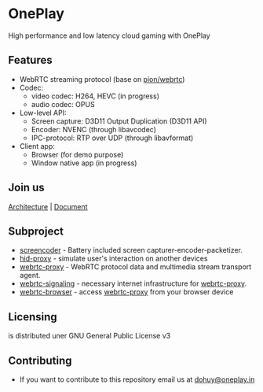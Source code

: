 OnePlay
===================================
High performance and low latency cloud gaming with OnePlay



Features
--------------
- WebRTC streaming protocol (base on [pion/webrtc](https://github.com/pion/webrtc))
- Codec:
    - video codec: H264, HEVC (in progress)
    - audio codec: OPUS 
- Low-level API:  
    - Screen capture: D3D11 Output Duplication (D3D11 API)
    - Encoder: NVENC (through libavcodec)
    - IPC-protocol: RTP over UDP (through libavformat) 
- Client app:
    - Browser (for demo purpose)
    - Window native app (in progress)     

Join us
-----------
[Architecture](https://miro.com/app/board/uXjVOOfX5j0=/?share_link_id=961338824424) |
[Document](https://oneplay.notion.site/Project-document-c02bb0e93db04b2ca1a69053590f4613)


Subproject
-------------------------
  - [screencoder]() - Battery included screen capturer-encoder-packetizer. 
  - [hid-proxy]() - simulate user's interaction on another devices
  - [webrtc-proxy]() - WebRTC protocol data and multimedia stream transport agent.
  - [webrtc-signaling]() - necessary internet infrastructure for [webrtc-proxy]().
  - [webrtc-browser]() - access [webrtc-proxy]() from your browser device





Licensing
-----------
is distributed uner GNU General Public License v3

Contributing
-----------
- If you want to contribute to this repository email us at dohuy@oneplay.in